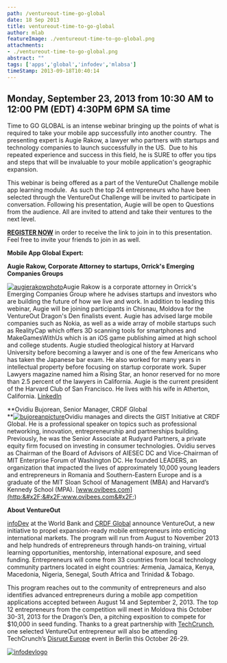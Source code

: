 ```yaml
---
path: /ventureout-time-go-global
date: 18 Sep 2013
title: ventureout-time-to-go-global
author: mlab
featureImage: ./ventureout-time-to-go-global.png
attachments: 
- ./ventureout-time-to-go-global.png
abstract: ""
tags: ['apps','global','infodev','mlabsa']
timeStamp: 2013-09-18T10:40:14
---
```


Monday, September 23, 2013 from 10:30 AM to 12:00 PM (EDT) 4:30PM 6PM SA time
-----------------------------------------------------------------------------

Time to GO GLOBAL is an intense webinar bringing up the points of what is required to take your mobile app successfully into another country.  The presenting expert is Augie Rakow, a lawyer who partners with startups and technology companies to launch successfully in the US.  Due to his repeated experience and success in this field, he is SURE to offer you tips and steps that will be invaluable to your mobile application's geographic expansion.

This webinar is being offered as a part of the VentureOut Challenge mobile app learning module.  As such the top 24 entrepreneurs who have been selected through the VentureOut Challenge will be invited to participate in conversation. Following his presentation, Augie will be open to Questions from the audience. All are invited to attend and take their ventures to the next level.

**[REGISTER NOW](https:&#x2F;&#x2F;goingglobalvo.eventbrite.com)** in order to receive the link to join in to this presentation. Feel free to invite your friends to join in as well.

**Mobile App Global Expert:**

**Augie Rakow, Corporate Attorney to startups, Orrick's Emerging Companies Groups**

[![augierakowphoto](https:&#x2F;&#x2F;mlab.co.za&#x2F;wp-content&#x2F;uploads&#x2F;2013&#x2F;09&#x2F;augierakowphoto.jpg)](https:&#x2F;&#x2F;mlab.co.za&#x2F;wp-content&#x2F;uploads&#x2F;2013&#x2F;09&#x2F;augierakowphoto.jpg)Augie Rakow is a corporate attorney in Orrick's Emerging Companies Group where he advises startups and investors who are building the future of how we live and work. In addition to leading this webinar, Augie will be joining participants in Chisnau, Moldova for the VentureOut Dragon's Den finalists event. Augie has advised large mobile companies such as Nokia, as well as a wide array of mobile startups such as RealityCap which offers 3D scanning tools for smartphones and MakeGamesWithUs which is an iOS game publishing aimed at high school and college students. Augie studied theological history at Harvard University before becoming a lawyer and is one of the few Americans who has taken the Japanese bar exam. He also worked for many years in intellectual property before focusing on startup corporate work. Super Lawyers magazine named him a Rising Star, an honor reserved for no more than 2.5 percent of the lawyers in California. Augie is the current president of the Harvard Club of San Francisco. He lives with his wife in Atherton, California. [LinkedIn](http:&#x2F;&#x2F;www.linkedin.com&#x2F;in&#x2F;augierakow)

**Ovidiu Bujorean, Senior Manager, CRDF Global  
**[![bujoreanpicture](https:&#x2F;&#x2F;mlab.co.za&#x2F;wp-content&#x2F;uploads&#x2F;2013&#x2F;09&#x2F;bujoreanpicture.jpg)](https:&#x2F;&#x2F;mlab.co.za&#x2F;wp-content&#x2F;uploads&#x2F;2013&#x2F;09&#x2F;bujoreanpicture.jpg)Ovidiu manages and directs the GIST Initiative at CRDF Global. He is a professional speaker on topics such as professional networking, innovation, entrepreneurship and partnerships building. Previously, he was the Senior Associate at Rudyard Partners, a private equity firm focused on investing in consumer technologies. Ovidiu serves as Chairman of the Board of Advisors of AIESEC DC and Vice-Chairman of MIT Enterprise Forum of Washington DC. He founded LEADERS, an organization that impacted the lives of approximately 10,000 young leaders and entrepreneurs in Romania and Southern-Eastern Europe and is a graduate of the MIT Sloan School of Management (MBA) and Harvard’s Kennedy School (MPA). [www.ovibees.com](http:&#x2F;&#x2F;www.ovibees.com&#x2F;)

**About VentureOut**

[infoDev](http:&#x2F;&#x2F;www.infodev.org&#x2F;) at the World Bank and [CRDF Global](http:&#x2F;&#x2F;www.crdfglobal.org&#x2F;program-areas&#x2F;entrepreneurship-and-innovation) announce VentureOut, a new initiative to propel expansion-ready mobile entrepreneurs into enticing international markets. The program will run from August to November 2013 and help hundreds of entrepreneurs through hands-on training, virtual learning opportunities, mentorship, international exposure, and seed funding. Entrepreneurs will come from 33 countries from local technology community partners located in eight countries: Armenia, Jamaica, Kenya, Macedonia, Nigeria, Senegal, South Africa and Trinidad &amp; Tobago.

This program reaches out to the community of entrepreneurs and also identifies advanced entrepreneurs during a mobile app competition applications accepted between August 14 and September 2, 2013. The top 12 entrepreneurs from the competition will meet in Moldova this October 30-31, 2013 for the Dragon’s Den, a pitching exposition to compete for $10,000 in seed funding. Thanks to a great partnership with [TechCrunch](http:&#x2F;&#x2F;techcrunch.com&#x2F;), one selected VentureOut entrepreneur will also be attending TechCrunch’s [Disrupt Europe](http:&#x2F;&#x2F;techcrunch.com&#x2F;events&#x2F;disrupt-europe-berlin-2013&#x2F;disrupteurope2013&#x2F;) event in Berlin this October 26-29.

[![infodevlogo](https:&#x2F;&#x2F;mlab.co.za&#x2F;wp-content&#x2F;uploads&#x2F;2013&#x2F;09&#x2F;infodevlogo.jpg)](https:&#x2F;&#x2F;mlab.co.za&#x2F;wp-content&#x2F;uploads&#x2F;2013&#x2F;09&#x2F;infodevlogo.jpg)


